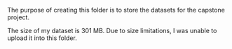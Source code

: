 The purpose of creating this folder is to store the datasets for the capstone project.

The size of my dataset is 301 MB. 
Due to size limitations, I was unable to upload it into this folder.
